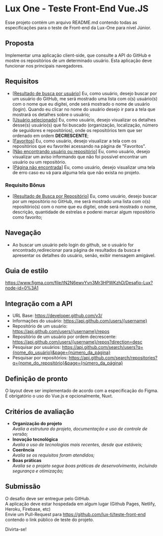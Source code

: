 # Lux One - Teste Front-End Vue.JS
Esse projeto contém um arquivo README.md contendo todas as especificações para o teste de Front-end da Lux-One para nível Júnior.

## Proposta

Implementar uma aplicação client-side, que consulte a API do GitHub e mostre os repositórios de um determinado usuário. Esta aplicação deve funcionar nos principais navegadores.

## Requisitos
- [<a href="https://www.figma.com/file/tN2N6ewvYvn3Mr3HPWKzhD/Desafio-Lux?node-id=3145%3A63&t=ADFxoq9K71CaywhF-0" target="_blank">Resultado de busca por usuário</a>] Eu, como usuário, desejo buscar por um usuário do GitHub, me será mostrado uma lista com o(s) usuário(s) com o nome que eu digitei, onde será mostrado o nome de usuário (login). Quando eu clicar no nome do usuário desejo ir para a tela que mostrará os detalhes sobre o usuário;
- [<a href="https://www.figma.com/file/tN2N6ewvYvn3Mr3HPWKzhD/Desafio-Lux?node-id=4678%3A100&t=ADFxoq9K71CaywhF-0" target="_blank">Usuário selecionado</a>] Eu, como usuário, desejo visualizar os detalhes desse(s) usuário(s) que foi buscado (organização, localização, número de seguidores e repositórios), onde os repositórios tem que ser ordenado em ordem <strong>DECRESCENTE</strong>;
- [<a href="https://www.figma.com/file/tN2N6ewvYvn3Mr3HPWKzhD/Desafio-Lux?node-id=3145%3A172&t=ADFxoq9K71CaywhF-0" target="_blank">Favoritos</a>] Eu, como usuário, desejo visualizar a tela com os repositórios que eu favoritei acessando na página de "Favoritos".
- [<a href="https://www.figma.com/file/tN2N6ewvYvn3Mr3HPWKzhD/Desafio-Lux?node-id=4550%3A81&t=ADFxoq9K71CaywhF-0" target="_blank">Não encontrando usuário ou repositório</a>] Eu, como usuário, desejo visualizar um aviso informando que não foi possível encontrar um usuário ou um repositório.
- [<a href="https://www.figma.com/file/tN2N6ewvYvn3Mr3HPWKzhD/Desafio-Lux?node-id=4549%3A81&t=ADFxoq9K71CaywhF-0" target="_blank">Página não encontrada</a>] Eu, como usuário, desejo visualizar uma tela de erro caso eu vá para alguma tela que não exista no projeto.

### Requisito Bônus
- [<a href="https://www.figma.com/file/tN2N6ewvYvn3Mr3HPWKzhD/Desafio-Lux?node-id=4568%3A87&t=ADFxoq9K71CaywhF-0" target="_blank">Resultado de Busca por Repositório</a>] Eu, como usuário, desejo buscar por um repositório no GitHub, me será mostrado uma lista com o(s) repositório(s) com o nome que eu digitei, onde será mostrado o nome, descrição, quantidade de estrelas e poderei marcar algum repositório como favorito;

## Navegação
- Ao buscar um usuário pelo login do github, se o usuário for encontrado,redirecionar para página de resultados da busca e apresentar os detalhes do usuário, senão, exibir mensagem amigável.

## Guia de estilo
https://www.figma.com/file/tN2N6ewvYvn3Mr3HPWKzhD/Desafio-Lux?node-id=0%3A1

## Integração com a API
  
- URL Base: https://developer.github.com/v3/  
- Informações do usuário: https://api.github.com/users/{username}  
- Repositório de um usuário: https://api.github.com/users/{username}/repos
- Repositório de um usuário por ordem decrescente: https://api.github.com/users/{username}/repos?direction=desc
- Pesquisar por usuários: https://api.github.com/search/users?q={nome_do_usuário}&page={número_da_página}
- Pesquisar por repositórios: https://api.github.com/search/repositories?q={nome_do_repositório}&page={número_da_página}

## Definição de pronto

O layout deve ser implementado de acordo com a especificação do Figma.  
É obrigatório o uso do Vue.js e opcionalmente, Nuxt.

## Critérios de avaliação

- **Organização do projeto**  
  _Avalia a estrutura do projeto, documentação e uso de controle de versão;_  
- **Inovação tecnológica**  
  _Avalia o uso de tecnologias mais recentes, desde que estáveis;_  
- **Coerência**  
  _Avalia se os requisitos foram atendidos;_
- **Boas práticas**  
  _Avalia se o projeto segue boas práticas de desenvolvimento, incluindo segurança e otimização;_

## Submissão

O desafio deve ser entregue pelo GitHub.  
A aplicação deve estar hospedada em algum lugar (Github Pages, Netlify, Heroku, Firebase, etc)  
Envie um Pull-Request para https://github.com/lux-ti/teste-front-end contendo o link público de teste do projeto.

Divirta-se!